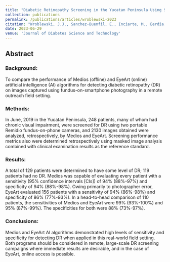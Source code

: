```yaml
---
title: "Diabetic Retinopathy Screening in the Yucatan Peninsula Using Smartphone-based Fundus Photography and Deep-learning Artificial Intelligence: A Field Study"
collection: publications
permalink: /publications/articles/wroblewski-2023
citation: "Wroblewski, J.J., Sanchez-Buenfil, E., Inciarte, M., Berdia, J., <b>Blake, L.R.</b>, Wroblewski, S., Patti, A., Suter, G., Sanborn, G.E.: <i>&quot;Diabetic Retinopathy Screening in the Yucatan Peninsula Using Smartphone-based Fundus Photography and Deep-learning Artificial Intelligence: A Field Study&quot;</i>, Journal of Diabetes Science and Technology. 2023;0(0).DOI: <a href='https://doi.org/10.1177/19322968231194644'>doi:10.1177/19322968231194644</a>  "
date: 2023-06-29
venue: 'Journal of Diabetes Science and Technology'
---
```


## Abstract
### Background:
To compare the performance of Medios (offline) and EyeArt (online) artificial intelligence (AI) algorithms for detecting diabetic retinopathy (DR) on images captured using fundus-on-smartphone photography in a remote outreach field setting.

### Methods:
In June, 2019 in the Yucatan Peninsula, 248 patients, many of whom had chronic visual impairment, were screened for DR using two portable Remidio fundus-on-phone cameras, and 2130 images obtained were analyzed, retrospectively, by Medios and EyeArt. Screening performance metrics also were determined retrospectively using masked image analysis combined with clinical examination results as the reference standard.

### Results:
A total of 129 patients were determined to have some level of DR; 119 patients had no DR. Medios was capable of evaluating every patient with a sensitivity (95% confidence intervals [CIs]) of 94% (88%-97%) and specificity of 94% (88%-98%). Owing primarily to photographer error, EyeArt evaluated 156 patients with a sensitivity of 94% (86%-98%) and specificity of 86% (77%-93%). In a head-to-head comparison of 110 patients, the sensitivities of Medios and EyeArt were 99% (93%-100%) and 95% (87%-99%). The specificities for both were 88% (73%-97%).

### Conclusions:
Medios and EyeArt AI algorithms demonstrated high levels of sensitivity and specificity for detecting DR when applied in this real-world field setting. Both programs should be considered in remote, large-scale DR screening campaigns where immediate results are desirable, and in the case of EyeArt, online access is possible.